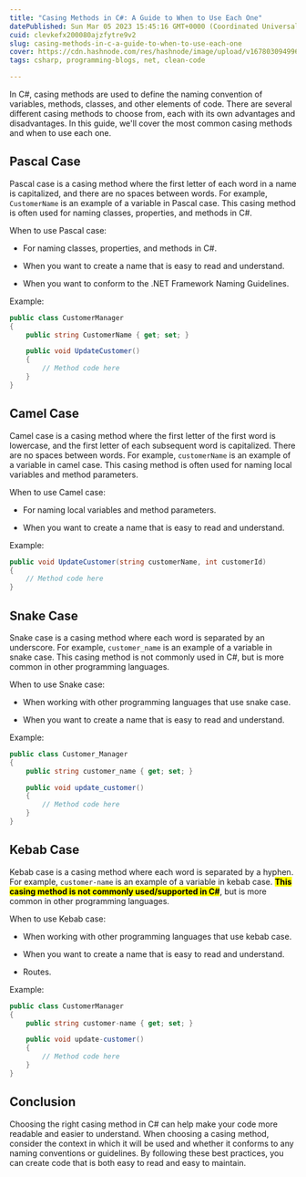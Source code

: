 ```yaml
---
title: "Casing Methods in C#: A Guide to When to Use Each One"
datePublished: Sun Mar 05 2023 15:45:16 GMT+0000 (Coordinated Universal Time)
cuid: clevkefx200080ajzfytre9v2
slug: casing-methods-in-c-a-guide-to-when-to-use-each-one
cover: https://cdn.hashnode.com/res/hashnode/image/upload/v1678030949967/193a8e8d-8e1d-4310-9cd9-43d50fb64444.webp
tags: csharp, programming-blogs, net, clean-code

---
```


In C#, casing methods are used to define the naming convention of variables, methods, classes, and other elements of code. There are several different casing methods to choose from, each with its own advantages and disadvantages. In this guide, we'll cover the most common casing methods and when to use each one.

## **Pascal Case**

Pascal case is a casing method where the first letter of each word in a name is capitalized, and there are no spaces between words. For example, `CustomerName` is an example of a variable in Pascal case. This casing method is often used for naming classes, properties, and methods in C#.

When to use Pascal case:

* For naming classes, properties, and methods in C#.
    
* When you want to create a name that is easy to read and understand.
    
* When you want to conform to the .NET Framework Naming Guidelines.
    

Example:

```csharp
public class CustomerManager
{
    public string CustomerName { get; set; }

    public void UpdateCustomer()
    {
        // Method code here
    }
}
```

## **Camel Case**

Camel case is a casing method where the first letter of the first word is lowercase, and the first letter of each subsequent word is capitalized. There are no spaces between words. For example, `customerName` is an example of a variable in camel case. This casing method is often used for naming local variables and method parameters.

When to use Camel case:

* For naming local variables and method parameters.
    
* When you want to create a name that is easy to read and understand.
    

Example:

```csharp
public void UpdateCustomer(string customerName, int customerId)
{
    // Method code here
}
```

## **Snake Case**

Snake case is a casing method where each word is separated by an underscore. For example, `customer_name` is an example of a variable in snake case. This casing method is not commonly used in C#, but is more common in other programming languages.

When to use Snake case:

* When working with other programming languages that use snake case.
    
* When you want to create a name that is easy to read and understand.
    

Example:

```csharp
public class Customer_Manager
{
    public string customer_name { get; set; }

    public void update_customer()
    {
        // Method code here
    }
}
```

## **Kebab Case**

Kebab case is a casing method where each word is separated by a hyphen. For example, `customer-name` is an example of a variable in kebab case. **<mark>This casing method is not commonly used/supported in C#</mark>**, but is more common in other programming languages.

When to use Kebab case:

* When working with other programming languages that use kebab case.
    
* When you want to create a name that is easy to read and understand.
    
* Routes.
    

Example:

```csharp
public class CustomerManager
{
    public string customer-name { get; set; }

    public void update-customer()
    {
        // Method code here
    }
}
```

## **Conclusion**

Choosing the right casing method in C# can help make your code more readable and easier to understand. When choosing a casing method, consider the context in which it will be used and whether it conforms to any naming conventions or guidelines. By following these best practices, you can create code that is both easy to read and easy to maintain.